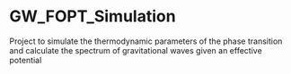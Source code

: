# GW_FOPT_Simulation
Project to simulate the thermodynamic parameters of the phase transition and calculate the spectrum of gravitational waves given an effective potential
